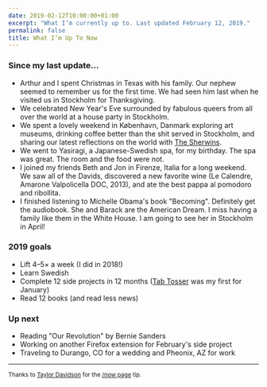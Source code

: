 ```yaml
---
date: 2019-02-12T10:00:00+01:00
excerpt: "What I’m currently up to. Last updated February 12, 2019."
permalink: false
title: What I’m Up To Now
---
```


### Since my last update...

- Arthur and I spent Christmas in Texas with his family. Our nephew seemed to remember us for the first time. We had seen him last when he visited us in Stockholm for Thanksgiving.
- We celebrated New Year's Eve surrounded by fabulous queers from all over the world at a house party in Stockholm.
- We spent a lovely weekend in København, Danmark exploring art museums, drinking coffee better than the shit served in Stockholm, and sharing our latest reflections on the world with [The Sherwins](https://www.askthesherwins.com/).
- We went to Yasiragi, a Japanese-Swedish spa, for my birthday. The spa was great. The room and the food were not.
- I joined my friends Beth and Jon in Firenze, Italia for a long weekend. We saw all of the Davids, discovered a new favorite wine (Le Calendre, Amarone Valpolicella DOC, 2013), and ate the best pappa al pomodoro and ribollita.
- I finished listening to Michelle Obama's book "Becoming". Definitely get the audiobook. She and Barack are the American Dream. I miss having a family like them in the White House. I am going to see her in Stockholm in April!

### 2019 goals

- Lift 4–5× a week (I did in 2018!)
- Learn Swedish
- Complete 12 side projects in 12 months ([Tab Tosser](/posts/introducing-tab-tosser/) was my first for January)
- Read 12 books (and read less news)

### Up next

- Reading "Our Revolution" by Bernie Sanders
- Working on another Firefox extension for February's side project
- Traveling to Durango, CO for a wedding and Pheonix, AZ for work

<hr />

<p><small>Thanks to <a href="https://taylordavidson.com/now">Taylor Davidson</a> for the <a href="http://nownownow.com/about">/now page</a> tip.</small></p>
